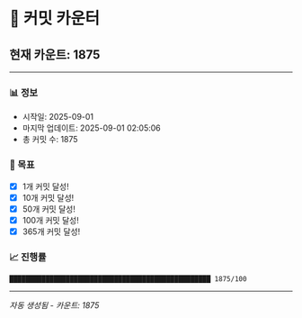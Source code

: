# 🔢 커밋 카운터

## 현재 카운트: 1875

---

### 📊 정보
- 시작일: 2025-09-01
- 마지막 업데이트: 2025-09-01 02:05:06
- 총 커밋 수: 1875

### 🎯 목표
- [x] 1개 커밋 달성!
- [x] 10개 커밋 달성!
- [x] 50개 커밋 달성!
- [x] 100개 커밋 달성!
- [x] 365개 커밋 달성!

### 📈 진행률
```
██████████████████████████████████████████████████ 1875/100
```

---
*자동 생성됨 - 카운트: 1875*
